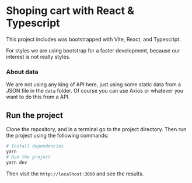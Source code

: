 # Shoping cart with React & Typescript

This project includes was bootstrapped with Vite, React, and Typescript. 

For styles we are using bootstrap for a faster development, because our interest is not really styles. 



### About data
We are not using any king of API here, just using some static data from a JSON file in the `data` folder. Of course you can use Axios or whatever you want to do this from a API.



## Run the project

Clone the repository, and in a terminal go to the project directory.
Then run the project using the following commands:

```bash
# Install dependencies
yarn
# Run the project
yarn dev
```
Then visit the `http://localhost:3000` and see the results.
